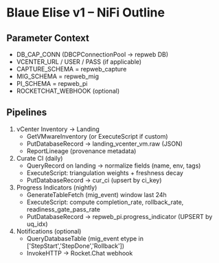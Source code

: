 # Blaue Elise v1 – NiFi Outline
## Parameter Context
- DB_CAP_CONN (DBCPConnectionPool → repweb DB)
- VCENTER_URL / USER / PASS (if applicable)
- CAPTURE_SCHEMA = repweb_capture
- MIG_SCHEMA = repweb_mig
- PI_SCHEMA = repweb_pi
- ROCKETCHAT_WEBHOOK (optional)
## Pipelines
1) vCenter Inventory → Landing
   - GetVMwareInventory (or ExecuteScript if custom)
   - PutDatabaseRecord → landing_vcenter_vm.raw (JSON)
   - ReportLineage (provenance metadata)
2) Curate CI (daily)
   - QueryRecord on landing → normalize fields (name, env, tags)
   - ExecuteScript: triangulation weights + freshness decay
   - PutDatabaseRecord → cur_ci (upsert by ci_key)
3) Progress Indicators (nightly)
   - GenerateTableFetch (mig_event) window last 24h
   - ExecuteScript: compute completion_rate, rollback_rate, readiness_gate_pass_rate
   - PutDatabaseRecord → repweb_pi.progress_indicator (UPSERT by uq_idx)
4) Notifications (optional)
   - QueryDatabaseTable (mig_event etype in ['StepStart','StepDone','Rollback'])
   - InvokeHTTP → Rocket.Chat webhook
